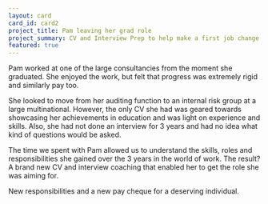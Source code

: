 ```yaml
---
layout: card
card_id: card2
project_title: Pam leaving her grad role
project_summary: CV and Interview Prep to help make a first job change
featured: true
---
```

Pam worked at one of the large consultancies from the moment she graduated. She enjoyed the work, but felt
that progress was extremely rigid and similarly pay too.

She looked to move from her auditing function to an internal risk group at a large multinational. However,
the only CV she had was geared towards showcasing her achievements in education and was light on experience
and skills. Also, she had not done an interview for 3 years and had no idea what kind of questions would be 
asked.

The time we spent with Pam allowed us to understand the skills, roles and responsibilities she gained over
the 3 years in the world of work. The result? A brand new CV and interview coaching that enabled her to get
the role she was aiming for.

New responsibilities and a new pay cheque for a deserving individual. 
